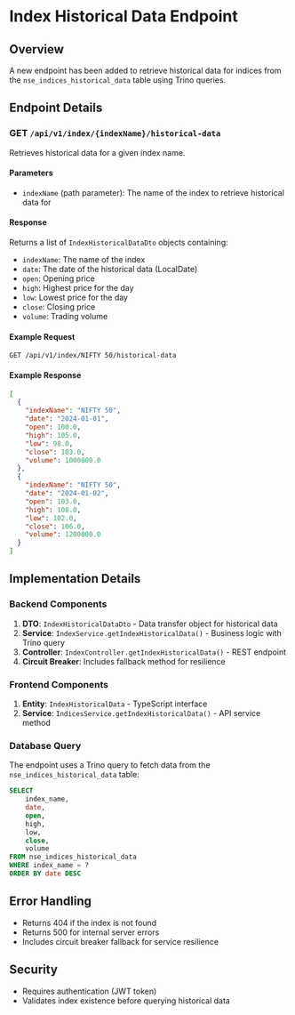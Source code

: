 # Index Historical Data Endpoint

## Overview

A new endpoint has been added to retrieve historical data for indices from the `nse_indices_historical_data` table using Trino queries.

## Endpoint Details

### GET `/api/v1/index/{indexName}/historical-data`

Retrieves historical data for a given index name.

#### Parameters
- `indexName` (path parameter): The name of the index to retrieve historical data for

#### Response
Returns a list of `IndexHistoricalDataDto` objects containing:
- `indexName`: The name of the index
- `date`: The date of the historical data (LocalDate)
- `open`: Opening price
- `high`: Highest price for the day
- `low`: Lowest price for the day
- `close`: Closing price
- `volume`: Trading volume

#### Example Request
```
GET /api/v1/index/NIFTY 50/historical-data
```

#### Example Response
```json
[
  {
    "indexName": "NIFTY 50",
    "date": "2024-01-01",
    "open": 100.0,
    "high": 105.0,
    "low": 98.0,
    "close": 103.0,
    "volume": 1000000.0
  },
  {
    "indexName": "NIFTY 50",
    "date": "2024-01-02",
    "open": 103.0,
    "high": 108.0,
    "low": 102.0,
    "close": 106.0,
    "volume": 1200000.0
  }
]
```

## Implementation Details

### Backend Components

1. **DTO**: `IndexHistoricalDataDto` - Data transfer object for historical data
2. **Service**: `IndexService.getIndexHistoricalData()` - Business logic with Trino query
3. **Controller**: `IndexController.getIndexHistoricalData()` - REST endpoint
4. **Circuit Breaker**: Includes fallback method for resilience

### Frontend Components

1. **Entity**: `IndexHistoricalData` - TypeScript interface
2. **Service**: `IndicesService.getIndexHistoricalData()` - API service method

### Database Query

The endpoint uses a Trino query to fetch data from the `nse_indices_historical_data` table:

```sql
SELECT 
    index_name,
    date,
    open,
    high,
    low,
    close,
    volume
FROM nse_indices_historical_data 
WHERE index_name = ? 
ORDER BY date DESC
```

## Error Handling

- Returns 404 if the index is not found
- Returns 500 for internal server errors
- Includes circuit breaker fallback for service resilience

## Security

- Requires authentication (JWT token)
- Validates index existence before querying historical data 